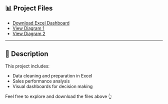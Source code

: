 ## 📊 Project Files

- [Download Excel Dashboard](Excel-Sales-Analysis.xlsx)
- [View Diagram 1](Dashboard_Excel)
- [View Diagram 2](Data_Modeling_Excel)

---

## 📘 Description

This project includes:
- Data cleaning and preparation in Excel  
- Sales performance analysis  
- Visual dashboards for decision making  

Feel free to explore and download the files above 👆
